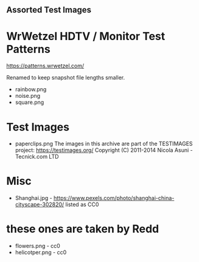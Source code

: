 ## Assorted Test Images

# WrWetzel HDTV / Monitor Test Patterns
https://patterns.wrwetzel.com/

Renamed to keep snapshot file lengths smaller.
- rainbow.png
- noise.png
- square.png

# Test Images
- paperclips.png
The images in this archive are part of the TESTIMAGES project: https://testimages.org/
Copyright (C) 2011-2014 Nicola Asuni - Tecnick.com LTD

# Misc
- Shanghai.jpg - https://www.pexels.com/photo/shanghai-china-cityscape-302820/ listed as CC0

# these ones are taken by Redd
- flowers.png - cc0
- helicotper.png - cc0
